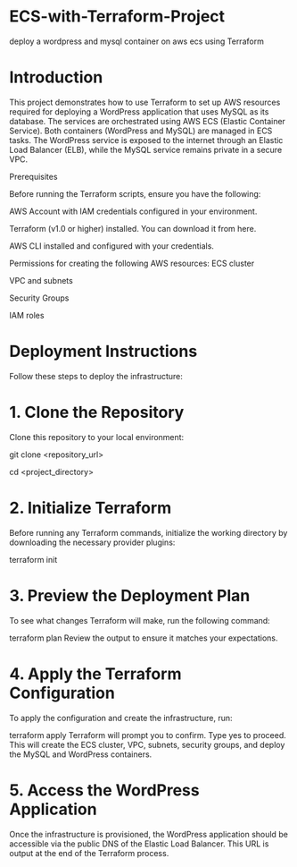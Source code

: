 # ECS-with-Terraform-Project
deploy a wordpress and mysql container on aws ecs using Terraform 

# Introduction
This project demonstrates how to use Terraform to set up AWS resources required for deploying a WordPress application that uses MySQL as its database. The services are orchestrated using AWS ECS (Elastic Container Service). Both containers (WordPress and MySQL) are managed in ECS tasks. The WordPress service is exposed to the internet through an Elastic Load Balancer (ELB), while the MySQL service remains private in a secure VPC.

Prerequisites

Before running the Terraform scripts, ensure you have the following:

AWS Account with IAM credentials configured in your environment.

Terraform (v1.0 or higher) installed. You can download it from here.

AWS CLI installed and configured with your credentials.

Permissions for creating the following AWS resources:
ECS cluster

VPC and subnets

Security Groups

IAM roles


# Deployment Instructions
Follow these steps to deploy the infrastructure:

# 1. Clone the Repository
Clone this repository to your local environment:

git clone <repository_url>

cd <project_directory>

# 2. Initialize Terraform
Before running any Terraform commands, initialize the working directory by downloading the necessary provider plugins:

terraform init

# 3. Preview the Deployment Plan
To see what changes Terraform will make, run the following command:


terraform plan
Review the output to ensure it matches your expectations.

# 4. Apply the Terraform Configuration
To apply the configuration and create the infrastructure, run:


terraform apply
Terraform will prompt you to confirm. Type yes to proceed. This will create the ECS cluster, VPC, subnets, security groups, and deploy the MySQL and WordPress containers.

# 5. Access the WordPress Application
Once the infrastructure is provisioned, the WordPress application should be accessible via the public DNS of the Elastic Load Balancer. This URL is output at the end of the Terraform process.
